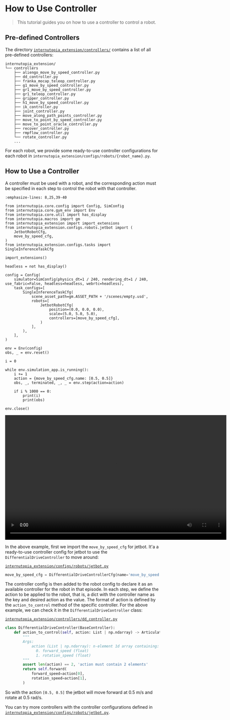 # How to Use Controller

> This tutorial guides you on how to use a controller to control a robot.

## Pre-defined Controllers

The directory [`internutopia_extension/controllers/`](https://github.com/InternRobotics/InternUtopia/tree/main/internutopia_extension/controllers) contains a list of all pre-defined controllers:

```
internutopia_extension/
└── controllers
    ├── aliengo_move_by_speed_controller.py
    ├── dd_controller.py
    ├── franka_mocap_teleop_controller.py
    ├── g1_move_by_speed_controller.py
    ├── gr1_move_by_speed_controller.py
    ├── gr1_teleop_controller.py
    ├── gripper_controller.py
    ├── h1_move_by_speed_controller.py
    ├── ik_controller.py
    ├── joint_controller.py
    ├── move_along_path_points_controller.py
    ├── move_to_point_by_speed_controller.py
    ├── move_to_point_oracle_controller.py
    ├── recover_controller.py
    ├── rmpflow_controller.py
    └── rotate_controller.py
    ...
```

For each robot, we provide some ready-to-use controller configurations for each robot in `internutopia_extension/configs/robots/{robot_name}.py`.

## How to Use a Controller

A controller must be used with a robot, and the corresponding action must be specified in each step to control the robot with that controller.

```{code-block} python
:emphasize-lines: 8,25,39-40

from internutopia.core.config import Config, SimConfig
from internutopia.core.gym_env import Env
from internutopia.core.util import has_display
from internutopia.macros import gm
from internutopia_extension import import_extensions
from internutopia_extension.configs.robots.jetbot import (
    JetbotRobotCfg,
    move_by_speed_cfg,
)
from internutopia_extension.configs.tasks import SingleInferenceTaskCfg

import_extensions()

headless = not has_display()

config = Config(
    simulator=SimConfig(physics_dt=1 / 240, rendering_dt=1 / 240, use_fabric=False, headless=headless, webrtc=headless),
    task_configs=[
        SingleInferenceTaskCfg(
            scene_asset_path=gm.ASSET_PATH + '/scenes/empty.usd',
            robots=[
                JetbotRobotCfg(
                    position=(0.0, 0.0, 0.0),
                    scale=(5.0, 5.0, 5.0),
                    controllers=[move_by_speed_cfg],
                )
            ],
        ),
    ],
)

env = Env(config)
obs, _ = env.reset()

i = 0

while env.simulation_app.is_running():
    i += 1
    action = {move_by_speed_cfg.name: [0.5, 0.5]}
    obs, _, terminated, _, _ = env.step(action=action)

    if i % 1000 == 0:
        print(i)
        print(obs)

env.close()
```

<video width="720" height="405" controls>
    <source src="../../../_static/video/tutorial_use_controller.webm" type="video/webm">
</video>

In the above example, first we import the `move_by_speed_cfg` for jetbot. It'a a ready-to-use controller config for jetbot to use the `DifferentialDriveController` to move around:

[`internutopia_extension/configs/robots/jetbot.py`](https://github.com/InternRobotics/InternUtopia/blob/main/internutopia_extension/configs/robots/jetbot.py)

```python
move_by_speed_cfg = DifferentialDriveControllerCfg(name='move_by_speed', wheel_base=0.1125, wheel_radius=0.03)
```

The controller config is then added to the robot config to declare it as an available controller for the robot in that episode. In each step, we define the action to be applied to the robot, that is, a dict with the controller name as the key and desired action as the value. The format of action is defined by the `action_to_control` method of the specific controller. For the above example, we can check it in the `DifferentialDriveController` class:

[`internutopia_extension/controllers/dd_controller.py`](https://github.com/InternRobotics/InternUtopia/blob/main/internutopia_extension/controllers/dd_controller.py)

```python
class DifferentialDriveController(BaseController):
    def action_to_control(self, action: List | np.ndarray) -> ArticulationAction:
        """
        Args:
            action (List | np.ndarray): n-element 1d array containing:
              0. forward_speed (float)
              1. rotation_speed (float)
        """
        assert len(action) == 2, 'action must contain 2 elements'
        return self.forward(
            forward_speed=action[0],
            rotation_speed=action[1],
        )
```

So with the action `[0.5, 0.5]` the jetbot will move forward at 0.5 m/s and rotate at 0.5 rad/s.

You can try more controllers with the controller configurations defined in [`internutopia_extension/configs/robots/jetbot.py`](https://github.com/InternRobotics/InternUtopia/blob/main/internutopia_extension/configs/robots/jetbot.py).
